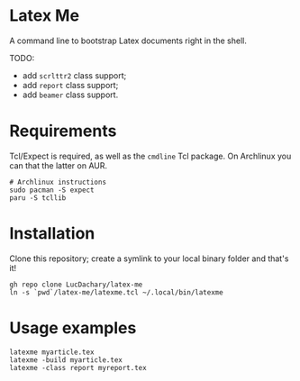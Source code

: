 Latex Me
===
A command line to bootstrap Latex documents right in the shell.

TODO:
* add `scrlttr2` class support;
* add `report` class support;
* add `beamer` class support.

# Requirements
Tcl/Expect is required, as well as the `cmdline` Tcl package. On Archlinux you can that the latter
on AUR.
```shell
# Archlinux instructions
sudo pacman -S expect
paru -S tcllib
```

# Installation
Clone this repository; create a symlink to your local binary folder and that's it!
```shell
gh repo clone LucDachary/latex-me
ln -s `pwd`/latex-me/latexme.tcl ~/.local/bin/latexme
```

# Usage examples
```shell
latexme myarticle.tex
latexme -build myarticle.tex
latexme -class report myreport.tex
```
